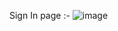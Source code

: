
Sign In page :-
![image](https://github.com/user-attachments/assets/3a296073-378c-4c75-82a5-ae61c4e7df08)
